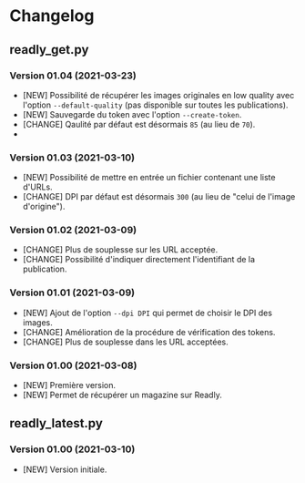# Changelog

## readly_get.py

### Version 01.04 (2021-03-23)
- [NEW] Possibilité de récupérer les images originales en low quality avec l'option `--default-quality` (pas disponible sur toutes les publications). 
- [NEW] Sauvegarde du token avec l'option `--create-token`. 
- [CHANGE] Qaulité par défaut est désormais `85` (au lieu de `70`). 
- 
### Version 01.03 (2021-03-10)
- [NEW] Possibilité de mettre en entrée un fichier contenant une liste d'URLs. 
- [CHANGE] DPI par défaut est désormais `300` (au lieu de "celui de l'image d'origine"). 
 
### Version 01.02 (2021-03-09)
- [CHANGE] Plus de souplesse sur les URL acceptée. 
- [CHANGE] Possibilité d'indiquer directement l'identifiant de la publication.

### Version 01.01 (2021-03-09)
- [NEW] Ajout de l'option `--dpi DPI` qui permet de choisir le DPI des images. 
- [CHANGE] Amélioration de la procédure de vérification des tokens. 
- [CHANGE] Plus de souplesse dans les URL acceptées. 

### Version 01.00 (2021-03-08)
- [NEW] Première version. 
- [NEW] Permet de récupérer un magazine sur Readly.

## readly_latest.py 

### Version 01.00 (2021-03-10)
- [NEW] Version initiale. 
